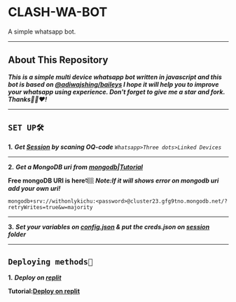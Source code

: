 # CLASH-WA-BOT
A simple whatsapp bot.
________________________
## About This Repository
***This is a simple multi device whatsapp bot written in javascript and this bot is based on [@adiwajshing/baileys](https://github.com/whiskeySockets/Baileys) I hope it will help you to improve your whatsapp using experience. Don't forget to give me a star and fork. Thanks🙏🏼❤️!***
________________________
## ```SET UP🛠️```
**1.** ***Get [Session]() by scaning OQ-code***
*```Whatsapp>Three dots>Linked Devices```*
________________________
**2.** ***Get a MongoDB uri from [mongodb](https://www.mongodb.com)|[Tutorial]()***

**Free mongoDB URI is here👇🏼**
***Note:If it will shows error on mongodb uri add your own uri!***
```
mongodb+srv://withonlykichu:<password>@cluster23.gfg9tno.mongodb.net/?retryWrites=true&w=majority
```
________________________
**3.** ***Set your variables on [config.json](https://github.com/TOXIC-KICHUX/CLASH-WA-BOT/blob/master/config.json) & put the creds.json on [session]() folder***
________________________
## ```Deploying methods🚧```
**1.** ***Deploy on [replit](https://replit.com)***

**Tutorial:[Deploy on replit]()**
